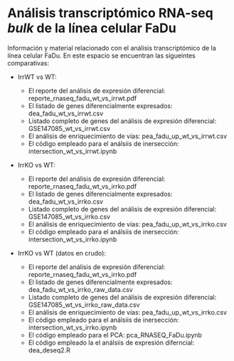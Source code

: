 # **Análisis transcriptómico RNA-seq _bulk_ de la línea celular FaDu**

Información y material relacionado con el análisis transcriptómico de la línea celular FaDu. En este espacio se encuentran las sigueintes comparativas: 

+ IrrWT vs WT:
    + El reporte del análisis de expresión diferencial: reporte_rnaseq_fadu_wt_vs_irrwt.pdf
    + El listado de genes diferencialmente expresados: dea_fadu_wt_vs_irrwt.csv
    + Listado completo de genes del análisis de expresión diferencial: GSE147085_wt_vs_irrwt.csv
    + El análisis de enriquecimiento de vías: pea_fadu_up_wt_vs_irrwt.csv
    + El código empleado para el análsiis de inersección: intersection_wt_vs_irrwt.ipynb

+ IrrKO vs WT:
    + El reporte del análisis de expresión diferencial: reporte_rnaseq_fadu_wt_vs_irrko.pdf
    + El listado de genes diferencialmente expresados: dea_fadu_wt_vs_irrko.csv
    + Listado completo de genes del análisis de expresión diferencial: GSE147085_wt_vs_irrko.csv
    + El análisis de enriquecimiento de vías: pea_fadu_up_wt_vs_irrko.csv
    + El código empleado para el análsiis de inersección: intersection_wt_vs_irrko.ipynb

+ IrrKO vs WT (datos en crudo):
    + El reporte del análisis de expresión diferencial: reporte_rnaseq_fadu_wt_vs_irrko.pdf
    + El listado de genes diferencialmente expresados: dea_fadu_wt_vs_irrko_raw_data.csv
    + Listado completo de genes del análisis de expresión diferencial: GSE147085_wt_vs_irrko_raw_data.csv
    + El análisis de enriquecimiento de vías: pea_fadu_up_wt_vs_irrko.csv
    + El código empleado para el análsiis de inersección: intersection_wt_vs_irrko.ipynb
    + El código empleado para el PCA: pca_RNASEQ_FaDu.ipynb
    + El código empleado la el análsiis de expresión diferncial: dea_deseq2.R


